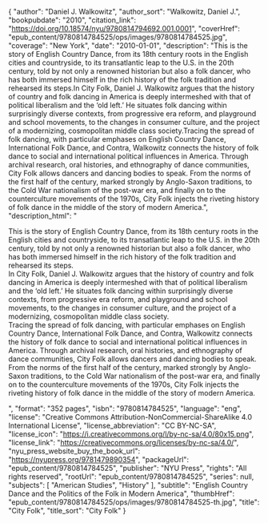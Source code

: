 {
  "author": "Daniel J. Walkowitz",
  "author_sort": "Walkowitz, Daniel J.",
  "bookpubdate": "2010",
  "citation_link": "https://doi.org/10.18574/nyu/9780814794692.001.0001",
  "coverHref": "epub_content/9780814784525/ops/images/9780814784525.jpg",
  "coverage": "New York",
  "date": "2010-01-01",
  "description": "This is the story of English Country Dance, from its 18th century roots in the English cities and countryside, to its transatlantic leap to the U.S. in the 20th century, told by not only a renowned historian but also a folk dancer, who has both immersed himself in the rich history of the folk tradition and rehearsed its steps.In City Folk, Daniel J. Walkowitz argues that the history of country and folk dancing in America is deeply intermeshed with that of political liberalism and the ‘old left.’ He situates folk dancing within surprisingly diverse contexts, from progressive era reform, and playground and school movements, to the changes in consumer culture, and the project of a modernizing, cosmopolitan middle class society.Tracing the spread of folk dancing, with particular emphases on English Country Dance, International Folk Dance, and Contra, Walkowitz connects the history of folk dance to social and international political influences in America. Through archival research, oral histories, and ethnography of dance communities, City Folk allows dancers and dancing bodies to speak. From the norms of the first half of the century, marked strongly by Anglo-Saxon traditions, to the Cold War nationalism of the post-war era, and finally on to the counterculture movements of the 1970s, City Folk injects the riveting history of folk dance in the middle of the story of modern America.",
  "description_html": "<p>This is the story of English Country Dance, from its 18th century roots in the English cities and countryside, to its transatlantic leap to the U.S. in the 20th century, told by not only a renowned historian but also a folk dancer, who has both immersed himself in the rich history of the folk tradition and rehearsed its steps.<br>In City Folk, Daniel J. Walkowitz argues that the history of country and folk dancing in America is deeply intermeshed with that of political liberalism and the ‘old left.’ He situates folk dancing within surprisingly diverse contexts, from progressive era reform, and playground and school movements, to the changes in consumer culture, and the project of a modernizing, cosmopolitan middle class society.<br>Tracing the spread of folk dancing, with particular emphases on English Country Dance, International Folk Dance, and Contra, Walkowitz connects the history of folk dance to social and international political influences in America. Through archival research, oral histories, and ethnography of dance communities, City Folk allows dancers and dancing bodies to speak. From the norms of the first half of the century, marked strongly by Anglo-Saxon traditions, to the Cold War nationalism of the post-war era, and finally on to the counterculture movements of the 1970s, City Folk injects the riveting history of folk dance in the middle of the story of modern America.</p>",
  "format": "352 pages",
  "isbn": "9780814784525",
  "language": "eng",
  "license": "Creative Commons Attribution-NonCommercial-ShareAlike 4.0 International License",
  "license_abbreviation": "CC BY-NC-SA",
  "license_icon": "https://i.creativecommons.org/l/by-nc-sa/4.0/80x15.png",
  "license_link": "https://creativecommons.org/licenses/by-nc-sa/4.0/",
  "nyu_press_website_buy_the_book_url": "https://nyupress.org/9781479890354",
  "packageUrl": "epub_content/9780814784525",
  "publisher": "NYU Press",
  "rights": "All rights reserved",
  "rootUrl": "epub_content/9780814784525",
  "series": null,
  "subjects": [
    "American Studies",
    "History"
  ],
  "subtitle": "English Country Dance and the Politics of the Folk in Modern America",
  "thumbHref": "epub_content/9780814784525/ops/images/9780814784525-th.jpg",
  "title": "City Folk",
  "title_sort": "City Folk"
}
